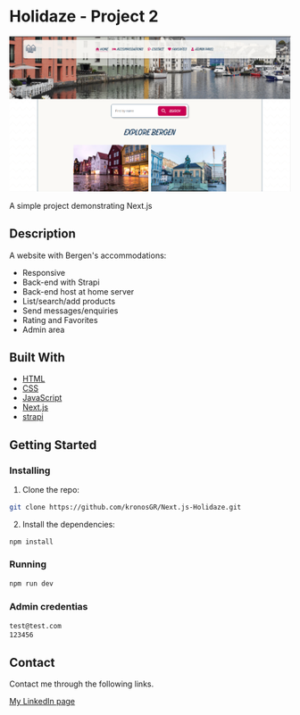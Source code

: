 # Holidaze - Project 2

![image](screenshot.png)

A simple project demonstrating Next.js

## Description

A website with Bergen's accommodations:

- Responsive
- Back-end with Strapi
- Back-end host at home server
- List/search/add products
- Send messages/enquiries
- Rating and Favorites
- Admin area

## Built With

- [HTML](https://developer.mozilla.org/en-US/docs/Web/HTML)
- [CSS](https://www.w3.org/Style/CSS/Overview.en.html)
- [JavaScript](https://www.javascript.com/)
- [Next.js](https://nextjs.org/)
- [strapi](https://strapi.io/)

## Getting Started

### Installing

1. Clone the repo:

```bash
git clone https://github.com/kronosGR/Next.js-Holidaze.git
```

2. Install the dependencies:

```
npm install
```

### Running

```bash
npm run dev
```

### Admin credentias

```
test@test.com
123456
```

## Contact

Contact me through the following links.

[My LinkedIn page](https://www.linkedin.com/in/kronosgr/)
